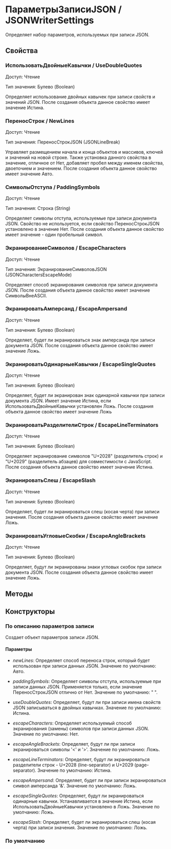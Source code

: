 
# ПараметрыЗаписиJSON / JSONWriterSettings
      

      
    
    

Определяет набор параметров, используемых при записи JSON.


  
  
## Свойства
    
### ИспользоватьДвойныеКавычки / UseDoubleQuotes
Доступ: Чтение

Тип значения: Булево (Boolean)

    
    

Определяет использование двойных кавычек при записи свойств и значений JSON.
После создания объекта данное свойство имеет значение Истина.


  
  
### ПереносСтрок / NewLines
Доступ: Чтение

Тип значения: ПереносСтрокJSON (JSONLineBreak)

    
    

Управляет размещением начала и конца объектов и массивов, ключей и значений на новой строке.
Также установка данного свойства в значение, отличное от Нет, добавляет пробел между именем свойства, двоеточием и значением.
После создания объекта данное свойство имеет значение Авто.


  
  
### СимволыОтступа / PaddingSymbols
Доступ: Чтение

Тип значения: Строка (String)

    
    

Определяет символы отступа, используемые при записи документа JSON.
Свойство не используется, если свойство ПереносСтрокJSON установлено в значение Нет.
После создания объекта данное свойство имеет значение - один пробельный символ.


  
  
### ЭкранированиеСимволов / EscapeCharacters
Доступ: Чтение

Тип значения: ЭкранированиеСимволовJSON (JSONCharactersEscapeMode)

    
    

Определяет способ экранирования символов при записи документа JSON.
После создания объекта данное свойство имеет значение СимволыВнеASCII.


  
  
### ЭкранироватьАмперсанд / EscapeAmpersand
Доступ: Чтение

Тип значения: Булево (Boolean)

    
    

Определяет, будет ли экранироваться знак амперсанда при записи документа JSON.
После создания объекта данное свойство имеет значение Ложь.


  
  
### ЭкранироватьОдинарныеКавычки / EscapeSingleQuotes
Доступ: Чтение

Тип значения: Булево (Boolean)

    
    

Определяет, будет ли экранирован знак одинарной кавычки при записи документа JSON.
Имеет значение Истина, если ИспользоватьДвойныеКавычки установлен Ложь.
После создания объекта данное свойство имеет значение Ложь


  
  
### ЭкранироватьРазделителиСтрок / EscapeLineTerminators
Доступ: Чтение

Тип значения: Булево (Boolean)

    
    

Определяет экранирование символов "U+2028" (разделитель строк) и "U+2029" (разделитель абзацев) для совместимости с JavaScript.
После создания объекта данное свойство имеет значение Истина.


  
  
### ЭкранироватьСлеш / EscapeSlash
Доступ: Чтение

Тип значения: Булево (Boolean)

    
    

Определяет, будет ли экранироваться слеш (косая черта) при записи значения.
После создания объекта данное свойство имеет значение Ложь.


  
  
### ЭкранироватьУгловыеСкобки / EscapeAngleBrackets
Доступ: Чтение

Тип значения: Булево (Boolean)

    
    

Определяет, будут ли экранированы знаки угловых скобок при записи документа JSON.
После создания объекта данное свойство имеет значение Ложь.


  
  
## Методы
    
## Конструкторы

  
### По описанию параметров записи
    
    

Создает объект параметров записи JSON.


  
  
#### Параметры

* *newLines*: Определяет способ переноса строк, который будет использован при записи данных JSON.
Значение по умолчанию: Авто.

* *paddingSymbols*: Определяет символы отступа, используемые при записи данных JSON.
Применяется только, если значение ПереносСтрокJSON отлично от Нет.
Значение по умолчанию: " ".

* *useDoubleQuotes*: Определяет, будут ли при записи имена свойств JSON записываться в двойных кавычках.
Значение по умолчанию: Истина.

* *escapeCharacters*: Определяет используемый способ экранирования (замены) символов при записи данных JSON.
Значение по умолчанию: Нет.

* *escapeAngleBrackets*: Определяет, будут ли при записи экранироваться символы '&lt;' и '&gt;'.
Значение по умолчанию: Ложь.

* *escapeLineTerminators*: Определяет, будут ли экранироваться разделители строк - U+2028 (line-separator) и U+2029 (page-separator).
Значение по умолчанию: Истина.

* *escapeAmpersand*: Определяет, будет ли при записи экранироваться символ амперсанда '&amp;'.
Значение по умолчанию: Ложь.

* *escapeSingleQuotes*: Определяет, будут ли экранироваться одинарные кавычки.
Устанавливается в значение Истина, если ИспользоватьДвойныеКавычки установлено в Ложь.
Значение по умолчанию: Ложь.

* *escapeSlash*: Определяет, будет ли экранироваться слеш (косая черта) при записи значения.
Значение по умолчанию: Ложь.

### По умолчанию
    
    
  
    